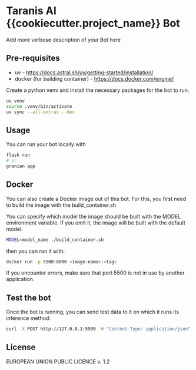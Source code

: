 # Taranis AI {{cookiecutter.project_name}} Bot

Add more verbose description of your Bot here


## Pre-requisites

- uv - https://docs.astral.sh/uv/getting-started/installation/
- docker (for building container) - https://docs.docker.com/engine/

Create a python venv and install the necessary packages for the bot to run.

```bash
uv venv
source .venv/bin/activate
uv sync --all-extras --dev
```

## Usage

You can run your bot locally with

```bash
flask run
# or
granian app
```


## Docker

You can also create a Docker image out of this bot. For this, you first need to build the image with the build_container.sh

You can specify which model the image should be built with the MODEL environment variable. If you omit it, the image will be built with the default model.

```bash
MODEL=model_name ./build_container.sh
```

then you can run it with:

```bash
docker run -p 5500:8000 <image-name>:<tag>
```

If you encounter errors, make sure that port 5500 is not in use by another application.


## Test the bot

Once the bot is running, you can send test data to it on which it runs its inference method:

```bash
curl -X POST http://127.0.0.1:5500 -H "Content-Type: application/json" -d '{"key": "some data"}'
```

## License

EUROPEAN UNION PUBLIC LICENCE v. 1.2
